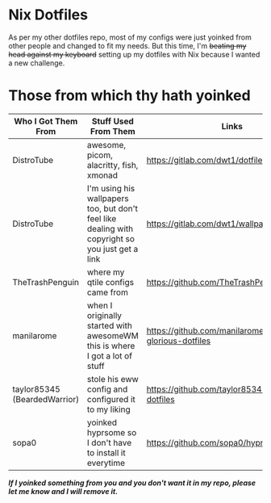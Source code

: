 # Nix Dotfiles #
As per my other dotfiles repo, most of my configs were just yoinked from other people and changed to fit my needs. But this time, I'm ~~beating my head against my keyboard~~ setting up my dotfiles with Nix because I wanted a new challenge. 

# Those from which thy hath yoinked #
Who I Got Them From | Stuff Used From Them | Links
----------------|----------------------|-------
DistroTube | awesome, picom, alacritty, fish, xmonad | https://gitlab.com/dwt1/dotfiles
DistroTube | I'm using his wallpapers too, but don't feel like dealing with copyright so you just get a link | https://gitlab.com/dwt1/wallpapers
TheTrashPenguin | where my qtile configs came from | https://github.com/TheTrashPenguin/Dotfiles
manilarome | when I originally started with awesomeWM this is where I got a lot of stuff | https://github.com/manilarome/the-glorious-dotfiles
taylor85345 (BeardedWarrior) | stole his eww config and configured it to my liking | https://github.com/taylor85345/hyprland-dotfiles
sopa0 | yoinked hyprsome so I don't have to install it everytime | https://github.com/sopa0/hyprsome

***If I yoinked something from you and you don't want it in my repo, please let me know and I will remove it.***
